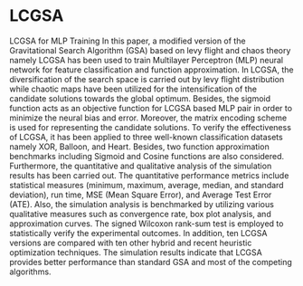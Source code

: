# LCGSA
LCGSA for MLP Training
In this paper, a modified version of the Gravitational Search Algorithm (GSA) based on levy flight and chaos theory namely LCGSA has been used to train Multilayer Perceptron (MLP) neural network for feature classification and function approximation. In LCGSA, the diversification of the search space is carried out by levy flight distribution while chaotic maps have been utilized for the intensification of the candidate solutions towards the global optimum. Besides, the sigmoid function acts as an objective function for LCGSA based MLP pair in order to minimize the neural bias and error. Moreover, the matrix encoding scheme is used for representing the candidate solutions. To verify the effectiveness of LCGSA, it has been applied to three well-known classification datasets namely XOR, Balloon, and Heart. Besides, two function approximation benchmarks including Sigmoid and Cosine functions are also considered. Furthermore, the quantitative and qualitative analysis of the simulation results has been carried out. The quantitative performance metrics include statistical measures (minimum, maximum, average, median, and standard deviation), run time, MSE (Mean Square Error), and Average Test Error (ATE). Also, the simulation analysis is benchmarked by utilizing various qualitative measures such as convergence rate, box plot analysis, and approximation curves. The signed Wilcoxon rank-sum test is employed to statistically verify the experimental outcomes. In addition, ten LCGSA versions are compared with ten other hybrid and recent heuristic optimization techniques. The simulation results indicate that LCGSA provides better performance than standard GSA and most of the competing algorithms.
